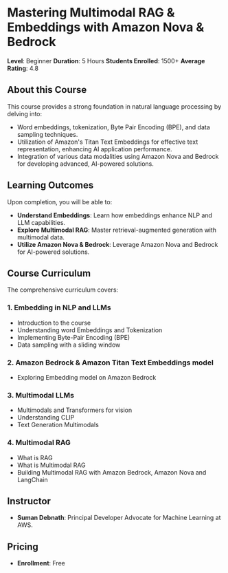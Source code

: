 # Mastering Multimodal RAG & Embeddings with Amazon Nova & Bedrock

**Level**: Beginner
**Duration**: 5 Hours
**Students Enrolled**: 1500+
**Average Rating**: 4.8

## About this Course

This course provides a strong foundation in natural language processing by delving into:
*   Word embeddings, tokenization, Byte Pair Encoding (BPE), and data sampling techniques.
*   Utilization of Amazon's Titan Text Embeddings for effective text representation, enhancing AI application performance.
*   Integration of various data modalities using Amazon Nova and Bedrock for developing advanced, AI-powered solutions.

## Learning Outcomes

Upon completion, you will be able to:
*   **Understand Embeddings**: Learn how embeddings enhance NLP and LLM capabilities.
*   **Explore Multimodal RAG**: Master retrieval-augmented generation with multimodal data.
*   **Utilize Amazon Nova & Bedrock**: Leverage Amazon Nova and Bedrock for AI-powered solutions.

## Course Curriculum

The comprehensive curriculum covers:

### 1. Embedding in NLP and LLMs
*   Introduction to the course
*   Understanding word Embeddings and Tokenization
*   Implementing Byte-Pair Encoding (BPE)
*   Data sampling with a sliding window

### 2. Amazon Bedrock & Amazon Titan Text Embeddings model
*   Exploring Embedding model on Amazon Bedrock

### 3. Multimodal LLMs
*   Multimodals and Transformers for vision
*   Understanding CLIP
*   Text Generation Multimodals

### 4. Multimodal RAG
*   What is RAG
*   What is Multimodal RAG
*   Building Multimodal RAG with Amazon Bedrock, Amazon Nova and LangChain

## Instructor

*   **Suman Debnath**: Principal Developer Advocate for Machine Learning at AWS.

## Pricing

*   **Enrollment**: Free